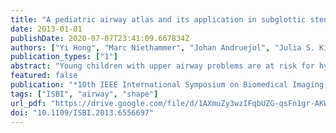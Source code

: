 ```yaml
---
title: "A pediatric airway atlas and its application in subglottic stenosis"
date: 2013-01-01
publishDate: 2020-07-07T23:41:09.667834Z
authors: ["Yi Hong", "Marc Niethammer", "Johan Andruejol", "Julia S. Kimbell", "Elizabeth Pitkin", "Richard Superfine", "Stephanie Davis", "Carlton J. Zdanski", "Brad Davis"]
publication_types: ["1"]
abstract: "Young children with upper airway problems are at risk for hypoxia, respiratory insufficiency and long term morbidity. Computational models and quantitative analysis would reveal airway growth patterns and benefit clinical care. To capture expected growth patterns we propose a method to build a pediatric airway atlas as a function of age. The atlas is based on a simplified airway model in combination with kernel regression. We show experimental results on children with subglottic stenosis to demonstrate that our method is able to track and measure the stenosis in pediatric airways."
featured: false
publication: "*10th IEEE International Symposium on Biomedical Imaging: From Nano to Macro, ISBI 2013, 7-11 April, 2013, San Francisco, CA, USA, Proceedings*"
tags: ["ISBI", "airway", "shape"]
url_pdf: "https://drive.google.com/file/d/1AXmuZy3wzIFqbUZG-qsFn1gr-AKWyrvh"
doi: "10.1109/ISBI.2013.6556697"
---
```


